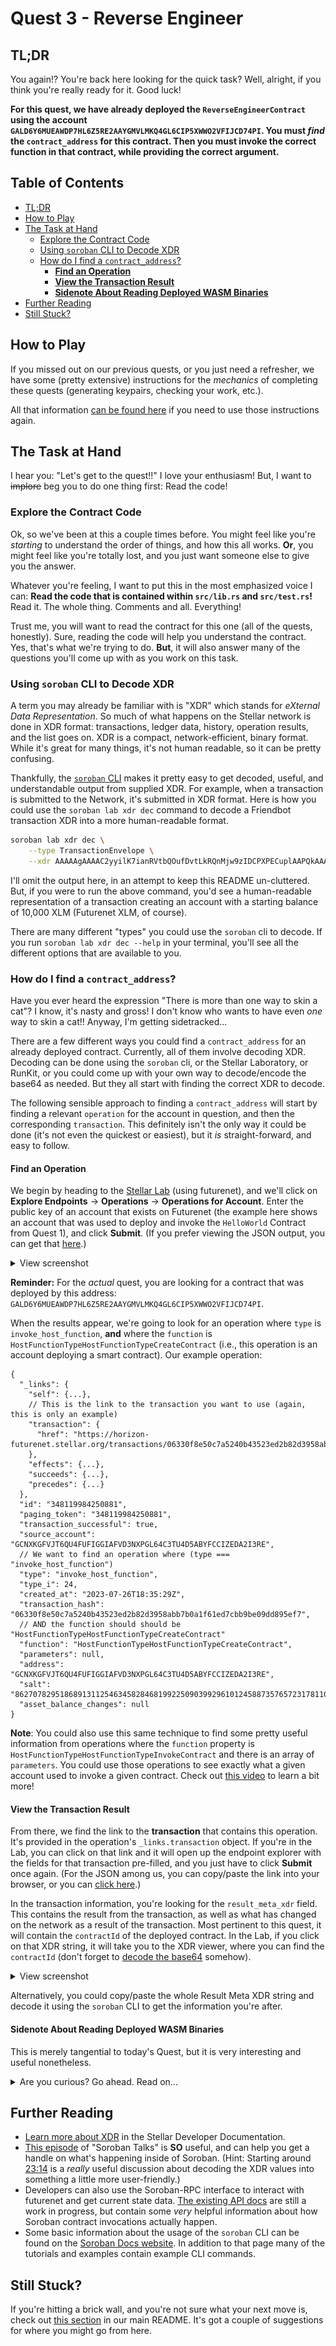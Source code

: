 # Quest 3 - Reverse Engineer <!-- omit in toc -->

## TL;DR

You again!? You're back here looking for the quick task? Well, alright, if you
think you're really ready for it. Good luck!

**For this quest, we have already deployed the `ReverseEngineerContract` using
the account `GALD6Y6MUEAWDP7HL6Z5RE2AAYGMVLMKQ4GL6CIP5XWWO2VFIJCD74PI`. You must
_find_ the `contract_address` for this contract. Then you must invoke the
correct function in that contract, while providing the correct argument.**

## Table of Contents <!-- omit in toc -->

- [TL;DR](#tldr)
- [How to Play](#how-to-play)
- [The Task at Hand](#the-task-at-hand)
  - [Explore the Contract Code](#explore-the-contract-code)
  - [Using `soroban` CLI to Decode XDR](#using-soroban-cli-to-decode-xdr)
  - [How do I find a `contract_address`?](#how-do-i-find-a-contract_address)
    - [**Find an Operation**](#find-an-operation)
    - [**View the Transaction Result**](#view-the-transaction-result)
    - [**Sidenote About Reading Deployed WASM Binaries**](#sidenote-about-reading-deployed-wasm-binaries)
- [Further Reading](#further-reading)
- [Still Stuck?](#still-stuck)

## How to Play

If you missed out on our previous quests, or you just need a refresher, we have
some (pretty extensive) instructions for the _mechanics_ of completing these
quests (generating keypairs, checking your work, etc.).

All that information [can be found here][how-to-play] if you need to use those
instructions again.

## The Task at Hand

I hear you: "Let's get to the quest!!" I love your enthusiasm! But, I want to
~~implore~~ beg you to do one thing first: Read the code!

### Explore the Contract Code

Ok, so we've been at this a couple times before. You might feel like you're
_starting_  to understand the order of things, and how this all works. **Or**,
you might feel like you're totally lost, and you just want someone else to give
you the answer.

Whatever you're feeling, I want to put this in the most emphasized voice I can:
**Read the code that is contained within `src/lib.rs` and `src/test.rs`!** Read
it. The whole thing. Comments and all. Everything!

Trust me, you will want to read the contract for this one (all of the quests,
honestly). Sure, reading the code will help you understand the contract. Yes,
that's what we're trying to do. **But**, it will also answer many of the
questions you'll come up with as you work on this task.

### Using `soroban` CLI to Decode XDR

A term you may already be familiar with is "XDR" which stands for _eXternal Data
Representation_. So much of what happens on the Stellar network is done in XDR
format: transactions, ledger data, history, operation results, and the list goes
on. XDR is a compact, network-efficient, binary format. While it's great for
many things, it's not human readable, so it can be pretty confusing.

Thankfully, the [`soroban` CLI][soroban-cli] makes it pretty easy to get
decoded, useful, and understandable output from supplied XDR. For example, when
a transaction is submitted to the Network, it's submitted in XDR format. Here is
how you could use the `soroban lab xdr dec` command to decode a Friendbot
transaction XDR into a more human-readable format.

```bash
soroban lab xdr dec \
    --type TransactionEnvelope \
    --xdr AAAAAgAAAAC2yyilK7ianRVtbQOufDvtLkRQnMjw9zIDCPXPECuplAAPQkAAAAJoAAAABwAAAAEAAAAAAAAAAAAAAAAAAAAAAAAAAAAAAAEAAAABAAAAABB90WssODNIgi6BHveqzxTRmIpvAFRyVNM+Hm2GVuCcAAAAAAAAAACbdRi1TP0KcLQqDGQAtR7bd5l+4Lc6cH0AcFEJGSDBpAAAABdIdugAAAAAAAAAAAIQK6mUAAAAQPDJQbmQqNvRpbalCCKvScFVPlxZq2MLpq0bTQg9c+3VU6EX41p2ZXnPq3Xc9ehdnQIJ0weXwJUplmpmDlFw4gmGVuCcAAAAQGj/BQlHfSV8+H7uQ0iQZWZwbvtVR1bAOq99cJtLBD7yEholijXuS2F4jLvOL5mshy0+TE3abJv9cQGiRTIxKQM=
```

I'll omit the output here, in an attempt to keep this README un-cluttered. But,
if you were to run the above command, you'd see a human-readable representation
of a transaction creating an account with a starting balance of 10,000 XLM
(Futurenet XLM, of course).

There are many different "types" you could use the `soroban` cli to decode. If
you run `soroban lab xdr dec --help` in your terminal, you'll see all the
different options that are available to you.

### How do I find a `contract_address`?

Have you ever heard the expression "There is more than one way to skin a cat"? I
know, it's nasty and gross! I don't know who wants to have even _one_ way to
skin a cat!! Anyway, I'm getting sidetracked...

There are a few different ways you could find a `contract_address` for an
already deployed contract. Currently, all of them involve decoding XDR. Decoding
can be done using the `soroban` cli, or the Stellar Laboratory, or RunKit, or
you could come up with your own way to decode/encode the base64 as needed. But
they all start with finding the correct XDR to decode.

The following sensible approach to finding a `contract_address` will start by
finding a relevant `operation` for the account in question, and then the
corresponding `transaction`. This definitely isn't the only way it could be done
(it's not even the quickest or easiest), but it _is_ straight-forward, and easy
to follow.

#### **Find an Operation**

We begin by heading to the [Stellar Lab][lab] (using futurenet), and we'll click
on **Explore Endpoints** -> **Operations** -> **Operations for Account**. Enter
the public key of an account that exists on Futurenet (the example here shows an
account that was used to deploy and invoke the `HelloWorld` Contract from Quest
1), and click **Submit**. (If you prefer viewing the JSON output, you can get
that [here][ops].)

<details>
<summary>View screenshot</summary>

![Operations for Account](./img/operations-for-account.png)

</details>

**Reminder:** For the _actual_ quest, you are looking for a contract that was
deployed by this address:
`GALD6Y6MUEAWDP7HL6Z5RE2AAYGMVLMKQ4GL6CIP5XWWO2VFIJCD74PI`.

When the results appear, we're going to look for an operation where `type` is
`invoke_host_function`, **and** where the `function` is
`HostFunctionTypeHostFunctionTypeCreateContract` (i.e., this operation is
an account deploying a smart contract). Our example operation:

```json5
{
  "_links": {
    "self": {...},
    // This is the link to the transaction you want to use (again, this is only an example)
    "transaction": {
      "href": "https://horizon-futurenet.stellar.org/transactions/06330f8e50c7a5240b43523ed2b82d3958abb7b0a1f61ed7cbb9be09dd895ef7"
    },
    "effects": {...},
    "succeeds": {...},
    "precedes": {...}
  },
  "id": "348119984250881",
  "paging_token": "348119984250881",
  "transaction_successful": true,
  "source_account": "GCNXKGFVJT6QU4FUFIGGIAFVD3NXPGL64C3TU4D5ABYFCCIZEDA2I3RE",
  // We want to find an operation where (type === "invoke_host_function")
  "type": "invoke_host_function",
  "type_i": 24,
  "created_at": "2023-07-26T18:35:29Z",
  "transaction_hash": "06330f8e50c7a5240b43523ed2b82d3958abb7b0a1f61ed7cbb9be09dd895ef7",
  // AND the function should should be "HostFunctionTypeHostFunctionTypeCreateContract"
  "function": "HostFunctionTypeHostFunctionTypeCreateContract",
  "parameters": null,
  "address": "GCNXKGFVJT6QU4FUFIGGIAFVD3NXPGL64C3TU4D5ABYFCCIZEDA2I3RE",
  "salt": "86270782951868913112546345828468199225090399296101245887357657231781104994315",
  "asset_balance_changes": null
}
```

**Note**: You could also use this same technique to find some pretty useful
information from operations where the `function` property is
`HostFunctionTypeHostFunctionTypeInvokeContract` and there is an array of
`parameters`. You could use those operations to see exactly what a given account
used to invoke a given contract. Check out [this video][twitch] to learn a bit
more!

#### **View the Transaction Result**

From there, we find the link to the **transaction** that contains this
operation. It's provided in the operation's `_links.transaction` object. If
you're in the Lab, you can click on that link and it will open up the endpoint
explorer with the fields for that transaction pre-filled, and you just have to
click **Submit** once again. (For the JSON among us, you can copy/paste the link
into your browser, or you can [click here][tx].)

In the transaction information, you're looking for the `result_meta_xdr` field.
This contains the result from the transaction, as well as what has changed on
the network as a result of the transaction. Most pertinent to this quest, it
will contain the `contractId` of the deployed contract. In the Lab, if you
click on that XDR string, it will take you to the XDR viewer, where you can find
the `contractId` (don't forget to [decode the base64][twitch-clip] somehow).

<details>
<summary>View screenshot</summary>

![Transaction Result Meta XDR](./img/transaction-result-meta-xdr.png)

</details>

Alternatively, you could copy/paste the whole Result Meta XDR string and decode
it using the `soroban` CLI to get the information you're after.

#### **Sidenote About Reading Deployed WASM Binaries**

This is merely tangential to today's Quest, but it is very interesting and
useful nonetheless.

<details>
<summary>Are you curious? Go ahead. Read on...</summary>

The reason we've taken you to see the full transaction meta is to point out that
included in this XDR is also the `wasmHash`! Yeah, that's right. The unique
identifier of the installed WASM executable!

In short, when you `deploy` a soroban contract, two things happen: first the
code is "installed" (the wasm byte-code is uploaded, identified by its hash),
then it is "deployed" (a `contract_address` is created that points to the
installed code's hash).

It's a bit of a journey from there, and I highly suggest you take a trip to
[this part][get-wasm-code] of the [`getLedgerEntries` method][gle] on the
Soroban-RPC docs. You could ultimately retrieve the binary byte-code, decode it
from base64 into hex, and then store it as a binary `.wasm` file locally.

The resulting `.wasm` file would be identical to the compiled contract that was
initially deployed. You could re-deploy it, use `soroban contract bindings` to
get information about it, or whatever else you could come up with. Cool, huh!?

Like we said, this isn't particularly pertinent to this quest, but it could come
in handy at some point for you.

</details>

## Further Reading

- [Learn more about XDR][xdr] in the Stellar Developer Documentation.
- [This episode][twitch-full] of "Soroban Talks" is **SO** useful, and can help
  you get a handle on what's happening inside of Soroban. (Hint: Starting around
  [23:14][twitch] is a _really_ useful discussion about decoding the XDR values
  into something a little more user-friendly.)
- Developers can also use the Soroban-RPC interface to interact with futurenet
  and get current state data. [The existing API docs][soroban-rpc] are still a
  work in progress, but contain some _very_ helpful information about how
  Soroban contract invocations actually happen.
- Some basic information about the usage of the `soroban` CLI can be found on
  the [Soroban Docs website][install-soroban]. In addition to that page many of
  the tutorials and examples contain example CLI commands.

## Still Stuck?

If you're hitting a brick wall, and you're not sure what your next move is,
check out [this section](../../README.md#feeling-lost) in our main README. It's
got a couple of suggestions for where you might go from here.

[how-to-play]: ../1-hello-world/README.md#how-to-play
[xdr]: https://developers.stellar.org/docs/encyclopedia/xdr
[soroban-cli]: https://soroban.stellar.org/docs/reference/soroban-cli
[lab]: https://laboratory.stellar.org/#?network=futurenet
[ops]: https://horizon-futurenet.stellar.org/accounts/GCNXKGFVJT6QU4FUFIGGIAFVD3NXPGL64C3TU4D5ABYFCCIZEDA2I3RE/operations?order=desc
[tx]: https://horizon-futurenet.stellar.org/transactions/06330f8e50c7a5240b43523ed2b82d3958abb7b0a1f61ed7cbb9be09dd895ef7
[twitch]: https://www.twitch.tv/videos/1642865389?t=00h23m14s
[twitch-clip]: https://clips.twitch.tv/FragileSneakyOstrichGivePLZ-DK9h3VVmUjqVDDZG
[twitch-full]: https://www.twitch.tv/videos/1642865389
[soroban-rpc]: https://soroban.stellar.org/api
[install-soroban]: https://soroban.stellar.org/docs/getting-started/setup#install-the-soroban-cli
[gle]: https://soroban.stellar.org/api/methods/getLedgerEntries
[get-wasm-code]: https://soroban.stellar.org/api/methods/getLedgerEntries#requesting-a-contracts-wasm-code
